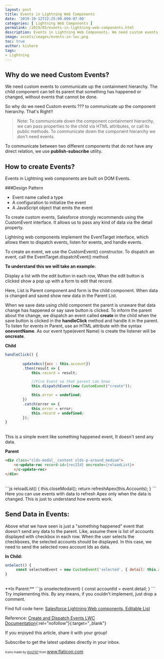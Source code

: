```yaml
---
layout: post
title: Events in Lightning Web Components
date: '2019-10-12T22:25:00.000-07:00'
categories: [ Lightning Web Components ]
permalink: /2019/05/events-in-lightning-web-components.html
description: Events in Lightning Web Components. We need custom events to communicate up the containment hierarchy. The child component can tell its parent that something has happened or changed, without events that cannot be done.
image: assets/images/events-in-lwc.png
toc: true
author: kishore
tags:
- Lightning
---
```


## Why do we need Custom Events?
We need custom events to communicate up the containment hierarchy. The child component can tell its parent that something has happened or changed, without events that cannot be done. 

So why do we need Custom events ??? to communicate up the component hierarchy. That's Right!!

> Note: To communicate down the component containment hierarchy, we can pass properties to the child via HTML attributes, or call its public methods. To communicate down the component hierarchy we don't need events.

To communicate between two different components that do not have any direct relation, we use **publish-subscribe** utility.

## How to create Events?
Events in Lightning web components are built on DOM Events.

###Design Pattern
- Event name called a type
- A configuration to initialize the event
- A JavaScript object that emits the event

To create custom events, Salesforce strongly recommends using the CustomEvent interface. It allows us to pass any kind of data via the detail property.

Lightning web components implement the EventTarget interface, which allows them to dispatch events, listen for events, and handle events.

To create an event, we use the CustomEvent() constructor. To dispatch an event, call the EventTarget.dispatchEvent() method.

**To understand this we will take an example:**

Display a list with the edit button in each row, When the edit button is clicked show a pop up with a form to edit that record.

Here, List is Parent component and form is the child component. When data is changed and saved show new data in the Parent List.

When we save data using child component the parent is unaware that data change has happened or say save button is clicked. To inform the parent about the change, we dispatch an event called __create__ in the child when the save button is clicked in the **handleClick** method and handle it in the parent. To listen for events in Parent, use an HTML attribute with the syntax **on**__eventName__. As our event type(event Name) is create the listener will be **on**__create__.

**Child**
```js
handleClick() {
        
        updateAcc({acc : this.account})
        .then(result => {
            this.record = result;

            //Fire Event so that parent can know
            this.dispatchEvent(new CustomEvent("create"));

            this.error = undefined;
        })
        .catch(error => {
            this.error = error;
            this.record = undefined;
        });
}
```
<br>
This is a simple event like something happened event, It doesn't send any data.

**Parent**
```html
<div class="slds-modal__content slds-p-around_medium">
    <c-update-rec record-id={rec2Id} oncreate={reloadList}>
    </c-update-rec>
</div>
```
<br>
```js
reloadList() {
        this.closeModal();
        return refreshApex(this.Accounts);
}
```
<br>
Here you can use events with data to refresh Apex only when the data is changed. This is just to understand how events work.

## Send Data in Events:
Above what we have seen is just a "something happened" event that doesn't send any data to the parent. Like, assume there is list of accounts displayed with checkbox in each row. When the user selects the checkboxes, the selected accounts should be displayed. In this case, we need to send the selected rows account Ids as data.

**In Child:**
```js
onSelect() {
     const selectedEvent = new CustomEvent('selected', { detail: this.account.Id });
}
```
<br>
**In Parent:**
```js
onselected(event) {
     const accountId = event.detail;
}
```
<br>
Try implementing this. By any means, if you couldn't implement, just drop a comment.

Find full code here: [Salesforce Lightning Web components, Editable List](/2019/04/blog-post.html)

Reference: [Create and Dispatch Events LWC Documentation](https://developer.salesforce.com/docs/component-library/documentation/lwc/lwc.events_create_dispatch){:rel="nofollow"}{:target="_blank"}

If you enjoyed this article, share it with your group!

Subscribe to get the latest updates directly in your inbox.


<span style="font-size: x-small;">Icons made by&nbsp;</span><a href="https://www.flaticon.com/%3C?=_(%27authors/%27)?%3Eitim2101" style="font-size: x-small;" title="itim2101">itim2101</a><span style="font-size: x-small;">&nbsp;from&nbsp;</span><a href="https://www.flaticon.com/" style="font-size: x-small;" title="Flaticon">www.flaticon.com</a>